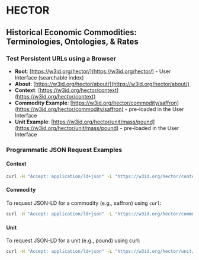 # HECTOR
## Historical Economic Commodities: Terminologies, Ontologies, & Rates

### Test Persistent URLs using a Browser

- **Root**: [https://w3id.org/hector/](https://w3id.org/hector/) - User Interface (searchable index)
- **About**: [https://w3id.org/hector/about/](https://w3id.org/hector/about/)
- **Context**: [https://w3id.org/hector/context](https://w3id.org/hector/context)
- **Commodity Example**: [https://w3id.org/hector/commodity/saffron](https://w3id.org/hector/commodity/saffron) - pre-loaded in the User Interface
- **Unit Example**: [https://w3id.org/hector/unit/mass/pound](https://w3id.org/hector/unit/mass/pound) - pre-loaded in the User Interface

### Programmatic JSON Request Examples

#### Context

```bash
curl -H "Accept: application/ld+json" -L "https://w3id.org/hector/context/"

```

#### Commodity

To request JSON-LD for a commodity (e.g., saffron) using `curl`:

```bash
curl -H "Accept: application/ld+json" -L "https://w3id.org/hector/commodity/saffron"

```

#### Unit

To request JSON-LD for a unit (e.g., pound) using curl:

```bash
curl -H "Accept: application/ld+json" -L "https://w3id.org/hector/unit/mass/pound"

```
